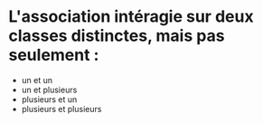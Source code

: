 # L'association intéragie sur deux classes distinctes, mais pas seulement : 
- un et un 
- un et plusieurs 
- plusieurs et un 
- plusieurs et plusieurs

